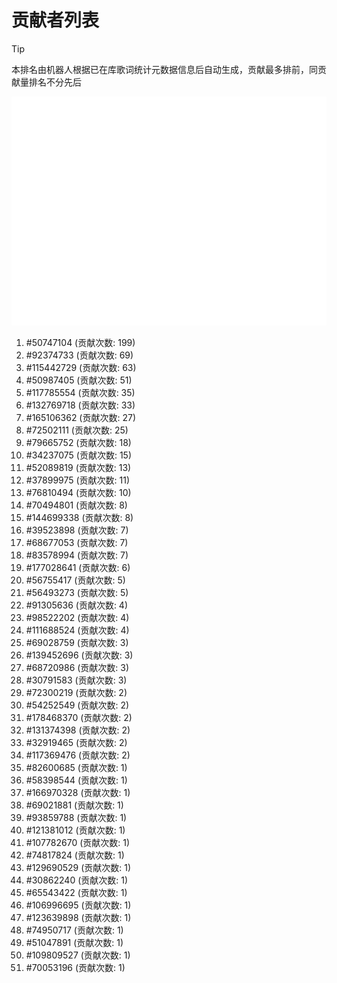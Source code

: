 # 贡献者列表

> [!TIP]
> 本排名由机器人根据已在库歌词统计元数据信息后自动生成，贡献最多排前，同贡献量排名不分先后

![贡献者头像画廊](./CONTRIBUTORS.svg)

1. #50747104 (贡献次数: 199)
2. #92374733 (贡献次数: 69)
3. #115442729 (贡献次数: 63)
4. #50987405 (贡献次数: 51)
5. #117785554 (贡献次数: 35)
6. #132769718 (贡献次数: 33)
7. #165106362 (贡献次数: 27)
8. #72502111 (贡献次数: 25)
9. #79665752 (贡献次数: 18)
10. #34237075 (贡献次数: 15)
11. #52089819 (贡献次数: 13)
12. #37899975 (贡献次数: 11)
13. #76810494 (贡献次数: 10)
14. #70494801 (贡献次数: 8)
15. #144699338 (贡献次数: 8)
16. #39523898 (贡献次数: 7)
17. #68677053 (贡献次数: 7)
18. #83578994 (贡献次数: 7)
19. #177028641 (贡献次数: 6)
20. #56755417 (贡献次数: 5)
21. #56493273 (贡献次数: 5)
22. #91305636 (贡献次数: 4)
23. #98522202 (贡献次数: 4)
24. #111688524 (贡献次数: 4)
25. #69028759 (贡献次数: 3)
26. #139452696 (贡献次数: 3)
27. #68720986 (贡献次数: 3)
28. #30791583 (贡献次数: 3)
29. #72300219 (贡献次数: 2)
30. #54252549 (贡献次数: 2)
31. #178468370 (贡献次数: 2)
32. #131374398 (贡献次数: 2)
33. #32919465 (贡献次数: 2)
34. #117369476 (贡献次数: 2)
35. #82600685 (贡献次数: 1)
36. #58398544 (贡献次数: 1)
37. #166970328 (贡献次数: 1)
38. #69021881 (贡献次数: 1)
39. #93859788 (贡献次数: 1)
40. #121381012 (贡献次数: 1)
41. #107782670 (贡献次数: 1)
42. #74817824 (贡献次数: 1)
43. #129690529 (贡献次数: 1)
44. #30862240 (贡献次数: 1)
45. #65543422 (贡献次数: 1)
46. #106996695 (贡献次数: 1)
47. #123639898 (贡献次数: 1)
48. #74950717 (贡献次数: 1)
49. #51047891 (贡献次数: 1)
50. #109809527 (贡献次数: 1)
51. #70053196 (贡献次数: 1)
